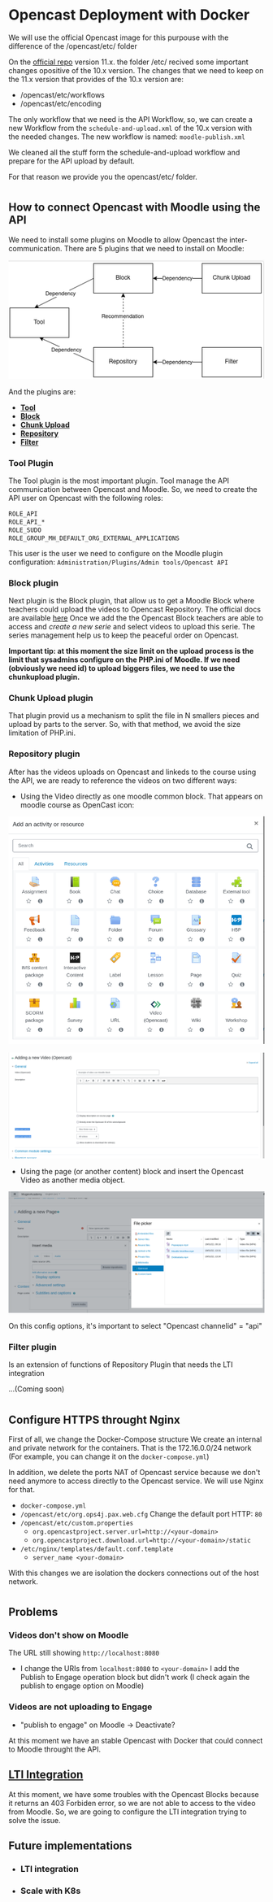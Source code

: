 # Opencast Deployment with Docker
We will use the official Opencast image for this purpouse with the difference of the /opencast/etc/ folder

On the [official repo](https://github.com/opencast/opencast) version 11.x. the folder /etc/ recived some important changes opositive of the 10.x version. 
The changes that we need to keep on the 11.x version that provides of the 10.x version are:
- /opencast/etc/workflows
- /opencast/etc/encoding

The only workflow that we need is the API Workflow, so, we can create a new Workflow from the `schedule-and-upload.xml` of the 10.x version with the needed changes.
The new workflow is named: `moodle-publish.xml`

We cleaned all the stuff form the schedule-and-upload workflow and prepare for the API upload by default.

For that reason we provide you the opencast/etc/ folder.
#
## How to connect Opencast with Moodle using the API

We need to install some plugins on Moodle to allow Opencast the inter-communication. There are 5 plugins that we need to install on Moodle:

![alt text](https://github.com/mugenulnar/docker-opencast/blob/main/README/Pasted%20image%2020220110093805%201.png?raw=true)

And the plugins are:
-   **[Tool](https://moodle.docs.opencast.org/#tool/about.html)**
-   **[Block](https://moodle.docs.opencast.org/#block/about.html)**
-   **[Chunk Upload](https://moodle.docs.opencast.org/#chunkupload/about.html)**
-   **[Repository](https://moodle.docs.opencast.org/#repository/about.html)**
-   **[Filter](https://moodle.docs.opencast.org/#filter/about.html)** 

### Tool Plugin
The Tool plugin is the most important plugin. Tool manage the API communication between Opencast and Moodle. So, we need to create the API user on Opencast with the following roles:
```
ROLE_API
ROLE_API_*
ROLE_SUDO
ROLE_GROUP_MH_DEFAULT_ORG_EXTERNAL_APPLICATIONS
```

This user is the user we need to configure on the Moodle plugin configuration: `Administration/Plugins/Admin tools/Opencast API`

### Block plugin
Next plugin is the Block plugin, that allow us to get a Moodle Block where teachers could upload the videos to Opencast Repository. The official docs are available [here]()
Once we add the the Opencast Block teachers are able to access and *create a new serie* and select videos to upload this serie. The series management help us to keep the peaceful order on Opencast.

**Important tip: at this moment the size limit on the upload process is the limit that sysadmins configure on the PHP.ini of Moodle. If we need (obviously we need id) to upload biggers files, we need to use the chunkupload plugin.** 

### Chunk Upload plugin
That plugin provid us a mechanism to split the file in N smallers pieces and upload by parts to the server. So, with that method, we avoid the size limitation of PHP.ini.

### Repository plugin
After has the videos uploads on Opencast and linkeds to the course using the API, we are ready to reference the videos on two different ways:
- Using the Video directly as one moodle common block. That appears on moodle course as OpenCast icon:

![alt text](https://github.com/mugenulnar/docker-opencast/blob/main/README/Pasted%20image%2020220119140814.png?raw=true)

![alt text](https://github.com/mugenulnar/docker-opencast/blob/main/README/Pasted%20image%2020220119141009.png?raw=true)

- Using the page (or another content) block and insert the Opencast Video as another media object.

![alt text](https://github.com/mugenulnar/docker-opencast/blob/main/README/Pasted%20image%2020220119141235.png?raw=true)

On this config options, it's important to select "Opencast channelid" = "api"

### Filter plugin
Is an extension of functions of Repository Plugin that needs the LTI integration

...(Coming soon)


#
## Configure HTTPS throught Nginx
First of all, we change the Docker-Compose structure
We create an internal and private network for the containers. That is the 172.16.0.0/24 network (For example, you can change it on the `docker-compose.yml`)

In addition, we delete the ports NAT of Opencast service because we don't need anymore to access directly to the Opencast service. We will use Nginx for that.

- `docker-compose.yml`
- `/opencast/etc/org.ops4j.pax.web.cfg`
  Change the default port HTTP: `80`
- `/opencast/etc/custom.properties`
  - `org.opencastproject.server.url=http://<your-domain>`
  - `org.opencastproject.download.url=http://<your-domain>/static`
- `/etc/nginx/templates/default.conf.template`
  - `server_name <your-domain>`


With this changes we are isolation the dockers connections out of the host network.

#
## Problems

### Videos don't show on Moodle
The URL still showing `http://localhost:8080` 
- I change the URIs from `localhost:8080` to `<your-domain>`
I add the Publish to Engage operation block but didn't work (I check again the publish to engage option on Moodle)

### Videos are not uploading to Engage
- "publish to engage" on Moodle -> Deactivate?


At this moment we have an stable Opencast with Docker that could connect to Moodle throught the API.


## [LTI Integration](https://docs.opencast.org/r/9.x/admin/#modules/ltimodule/#integrating-opencast-using-lti)

At this moment, we have some troubles with the Opencast Blocks because it returns an 403 Forbiden error, so we are not able to access to the video from Moodle.
So, we are going to configure the LTI integration trying to solve the issue.


## Future implementations
- ### LTI integration
- ### Scale with K8s